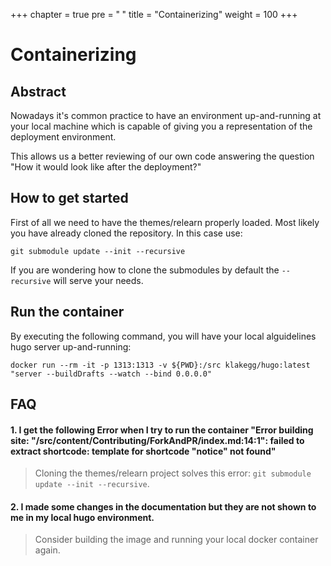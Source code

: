+++
chapter = true
pre = "<b><i class='fas fa-clone'></i> </b>"
title = "Containerizing"
weight = 100
+++

# Containerizing

## Abstract

Nowadays it's common practice to have an environment up-and-running at your local machine which is capable of giving you a representation of the deployment environment.

This allows us a better reviewing of our own code answering the question "How it would look like after the deployment?"

## How to get started

First of all we need to have the themes/relearn properly loaded. Most likely you have already cloned the repository. In this case use:

`git submodule update --init --recursive`

If you are wondering how to clone the submodules by default the `--recursive` will serve your needs.

## Run the container

By executing the following command, you will have your local alguidelines hugo server up-and-running:

```docker run --rm -it -p 1313:1313 -v ${PWD}:/src klakegg/hugo:latest "server --buildDrafts --watch --bind 0.0.0.0"```

## FAQ

#### 1. I get the following Error when I try to run the container "Error building site: "/src/content/Contributing/ForkAndPR/index.md:14:1": failed to extract shortcode: template for shortcode "notice" not found"

> Cloning the themes/relearn project solves this error: `git submodule update --init --recursive`.

#### 2. I made some changes in the documentation but they are not shown to me in my local hugo environment.

> Consider building the image and running your local docker container again.

